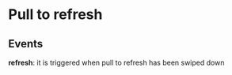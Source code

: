 # Pull to refresh

## Events

**refresh**: it is triggered when pull to refresh has been swiped down
